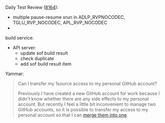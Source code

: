 
Daily Test Review ([8164](https://sof-ci.sh.intel.com/#/result/planresultdetail/8164)):

* multiple pause-resume xrun in ADLP_RVPNOCODEC, TGLU_RVP_NOCODEC, APL_RVP_NOCODEC
* 

build service:

* API server:
  * update sof build result
  * check duplicate
  * add sof build result item

Yammar:

> Can I transfer my 1source access to my personal GitHub account? 
>
> Previously I have created a new GitHub account for work because I didn't know whether there are any side effects to my personal account. But recently I feel a little bit inconvenient to manage two GitHub accounts, so it is possible to transfer my access to my personal account so that I can [merge them into one](https://docs.github.com/en/account-and-profile/setting-up-and-managing-your-github-user-account/managing-user-account-settings/merging-multiple-user-accounts).
